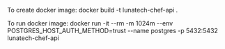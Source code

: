 To create docker image:
docker build -t lunatech-chef-api .

To run docker image:
docker run -it --rm -m 1024m --env POSTGRES_HOST_AUTH_METHOD=trust --name postgres -p 5432:5432 lunatech-chef-api

